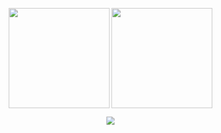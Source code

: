 <p align = "center">
  <img height="200px" src="https://github-readme-stats.vercel.app/api?username=H4cking2theGate&count_private=true&show_icons=true&theme=merko" />
  <img height="200px" src="https://github-readme-stats.vercel.app/api/top-langs/?username=H4cking2theGate&theme=maroongold" />
</p>

<div align="center"> <img src="https://github-profile-trophy.vercel.app/?username=H4cking2theGate" /> </div>

<!--
**H4cking2theGate/H4cking2theGate** is a ✨ _special_ ✨ repository because its `README.md` (this file) appears on your GitHub profile.

Here are some ideas to get you started:

- 🔭 I’m currently working on ...
- 🌱 I’m currently learning ...
- 👯 I’m looking to collaborate on ...
- 🤔 I’m looking for help with ...
- 💬 Ask me about ...
- 📫 How to reach me: ...
- 😄 Pronouns: ...
- ⚡ Fun fact: ...
-->
